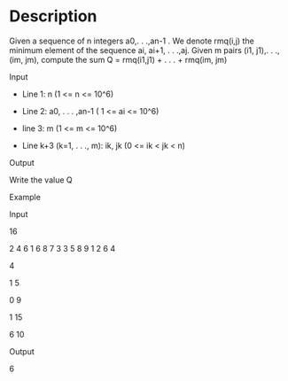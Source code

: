 # Description

Given a sequence of n integers a0,. . .,an-1
. We denote rmq(i,j) the minimum element of the sequence ai, ai+1, . . .,aj. Given m pairs (i1, j1),. . .,(im, jm), compute the sum Q = rmq(i1,j1) + . . . + rmq(im, jm)

Input

- Line 1: n (1 <=  n <= 10^6)

- Line 2: a0, . . . ,an-1 ( 1  <=  ai <= 10^6)

- line 3: m (1  <= m <= 10^6)

- Line k+3 (k=1, . . ., m): ik, jk  (0  <=  ik < jk < n)

Output

Write the value Q

Example

Input

16

2 4 6 1 6 8 7 3 3 5 8 9 1 2 6 4

4

1 5

0 9

1 15

6 10

Output

6